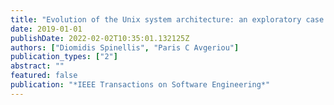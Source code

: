 ```yaml
---
title: "Evolution of the Unix system architecture: an exploratory case study"
date: 2019-01-01
publishDate: 2022-02-02T10:35:01.132125Z
authors: ["Diomidis Spinellis", "Paris C Avgeriou"]
publication_types: ["2"]
abstract: ""
featured: false
publication: "*IEEE Transactions on Software Engineering*"
---
```


